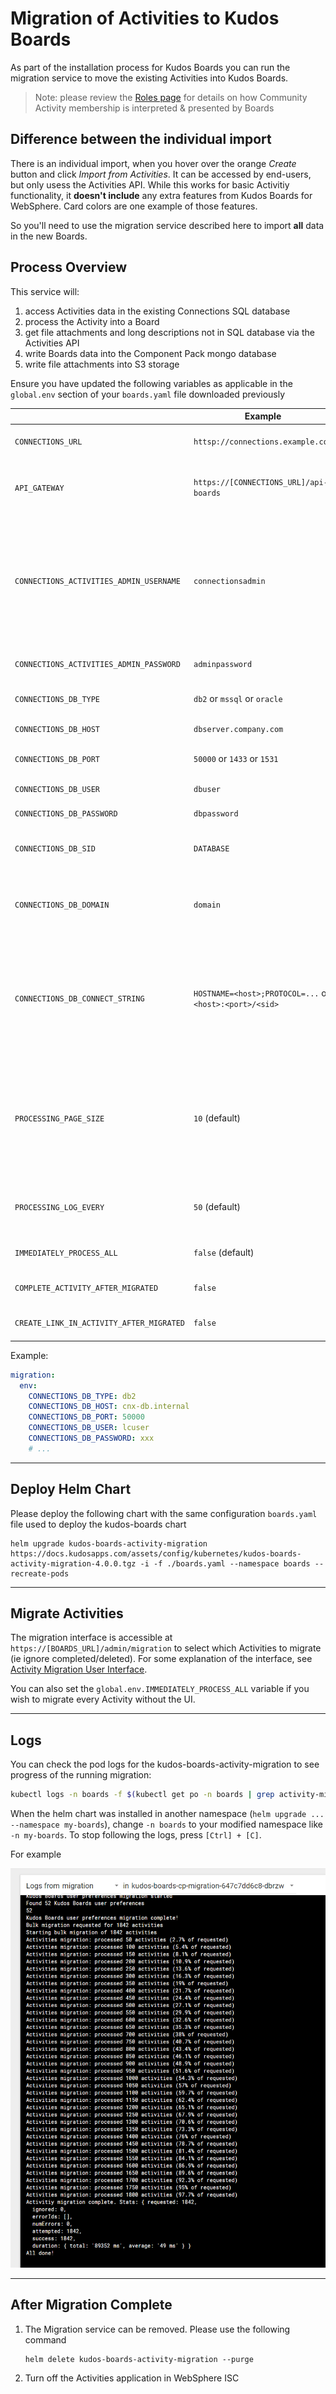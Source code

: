 # Migration of Activities to Kudos Boards

As part of the installation process for Kudos Boards you can run the migration service to move the existing Activities into Kudos Boards.

> Note: please review the [Roles page](https://docs.huddo.com/boards/cp/roles/) for details on how Community Activity membership is interpreted & presented by Boards

## Difference between the individual import

There is an individual import, when you hover over the orange _Create_ button and click _Import from Activities_. It can be accessed by end-users, but only usess the Activities API. While this works for basic Activitiy functionality, it **doesn't include** any extra features from Kudos Boards for WebSphere. Card colors are one example of those features.

So you'll need to use the migration service described here to import **all** data in the new Boards.

## Process Overview

This service will:

1. access Activities data in the existing Connections SQL database
1. process the Activity into a Board
1. get file attachments and long descriptions not in SQL database via the Activities API
1. write Boards data into the Component Pack mongo database
1. write file attachments into S3 storage

Ensure you have updated the following variables as applicable in the `global.env` section of your `boards.yaml` file downloaded previously

|                                          | Example                                                 | Description                                                                                                                                                             |
| ---------------------------------------- | ------------------------------------------------------- | ----------------------------------------------------------------------------------------------------------------------------------------------------------------------- |
| `CONNECTIONS_URL`                        | `httsp://connections.example.com`                       | URL of your Connections environment                                                                                                                                     |
| `API_GATEWAY`                            | `https://[CONNECTIONS_URL]/api-boards`                  | URL of the Boards API.</br>Used by files attached to a board. URL.                                                                                                      |
| `CONNECTIONS_ACTIVITIES_ADMIN_USERNAME`  | `connectionsadmin`                                      | Credentials for user with `admin` role </br>on the Activities application.</br>See `ISC` => `Applications` => </br>`Activities` => </br>`Security role to user mapping` |
| `CONNECTIONS_ACTIVITIES_ADMIN_PASSWORD`  | `adminpassword`                                         | Password for the Activities administrator                                                                                                                               |
| `CONNECTIONS_DB_TYPE`                    | `db2` or `mssql` or `oracle`                            | SQL database type hosting Activities.                                                                                                                                   |
| `CONNECTIONS_DB_HOST`                    | `dbserver.company.com`                                  | SQL Server hostname                                                                                                                                                     |
| `CONNECTIONS_DB_PORT`                    | `50000` or `1433` or `1531`                             | SQL Server connection port                                                                                                                                              |
| `CONNECTIONS_DB_USER`                    | `dbuser`                                                | SQL Server user name                                                                                                                                                    |
| `CONNECTIONS_DB_PASSWORD`                | `dbpassword`                                            | SQL Server user password                                                                                                                                                |
| `CONNECTIONS_DB_SID`                     | `DATABASE`                                              | SQL Server SID</br>**Note: applicable to Oracle**                                                                                                                       |
| `CONNECTIONS_DB_DOMAIN`                  | `domain`                                                | SQL Server connection string</br>**Note: applicable to Microsoft SQL**                                                                                                  |
| `CONNECTIONS_DB_CONNECT_STRING`          | `HOSTNAME=<host>;PROTOCOL=...` or `<host>:<port>/<sid>` | SQL Server connection string</br>**Note: Optional</br>Default is built from other values.</br>Only applicable to DB2 and Oracle**                                       |
| `PROCESSING_PAGE_SIZE`                   | `10` (default)                                          | Number of Activities to process </br>simultaneously. Value must not exceed </br>the connection pool size supported </br>by the SQL database                             |
| `PROCESSING_LOG_EVERY`                   | `50` (default)                                          | The migration process logs every 50 Activities completed                                                                                                                |
| `IMMEDIATELY_PROCESS_ALL`                | `false` (default)                                       | Process ALL Activities on service startup.                                                                                                                              |
| `COMPLETE_ACTIVITY_AFTER_MIGRATED`       | `false`                                                 | Mark the old Activity data as complete                                                                                                                                  |
| `CREATE_LINK_IN_ACTIVITY_AFTER_MIGRATED` | `false`                                                 | Create link to new Board in old Activity                                                                                                                                |

Example:

```yaml
migration:
  env:
    CONNECTIONS_DB_TYPE: db2
    CONNECTIONS_DB_HOST: cnx-db.internal
    CONNECTIONS_DB_PORT: 50000
    CONNECTIONS_DB_USER: lcuser
    CONNECTIONS_DB_PASSWORD: xxx
    # ...
```
---

## Deploy Helm Chart

Please deploy the following chart with the same configuration `boards.yaml` file used to deploy the kudos-boards chart

    helm upgrade kudos-boards-activity-migration https://docs.kudosapps.com/assets/config/kubernetes/kudos-boards-activity-migration-4.0.0.tgz -i -f ./boards.yaml --namespace boards --recreate-pods

---

## Migrate Activities

The migration interface is accessible at `https://[BOARDS_URL]/admin/migration` to select which Activities to migrate (ie ignore completed/deleted). For some explanation of the interface, see [Activity Migration User Interface](/boards/cp/migration-interface).

You can also set the `global.env.IMMEDIATELY_PROCESS_ALL` variable if you wish to migrate every Activity without the UI.

---

## Logs

You can check the pod logs for the kudos-boards-activity-migration to see progress of the running migration:

```bash
kubectl logs -n boards -f $(kubectl get po -n boards | grep activity-migration | awk '{print $1}')
```

When the helm chart was installed in another namespace (`helm upgrade ... --namespace my-boards`), change `-n boards` to your modified namespace like `-n my-boards`. To stop following the logs, press `[Ctrl] + [C]`.

For example

![Example](/assets/boards/cp/migration-logs.png)

---

## After Migration Complete

1.  The Migration service can be removed. Please use the following command

        helm delete kudos-boards-activity-migration --purge

1.  Turn off the Activities application in WebSphere ISC
